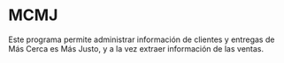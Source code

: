 # MCMJ
Este programa permite administrar información de clientes y entregas de Más Cerca es Más Justo, y a la vez extraer información de las ventas.
